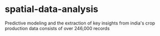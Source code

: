 # spatial-data-analysis
Predictive modeling and the extraction of key insights from india's crop production data consists of over 246,000 records
